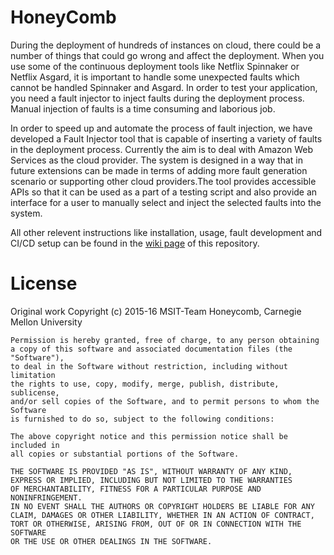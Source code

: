 # HoneyComb

During the deployment of hundreds of instances on cloud, there could be a number of things that could go wrong and affect the deployment. When you use some of the continuous deployment tools like Netflix Spinnaker or Netflix Asgard, it is important to handle some unexpected faults which cannot be handled Spinnaker and Asgard. In order to test your application, you need a fault injector to inject faults during the deployment process. Manual injection of faults is a time consuming and laborious job.

In order to speed up and automate the process of fault injection, we have developed a Fault Injector tool that is capable of inserting a variety of faults in the deployment process. Currently the aim is to deal with Amazon Web Services as the cloud provider. The system is designed in a way that in future extensions can be made in terms of adding more fault generation scenario or supporting other cloud providers.The tool provides accessible APIs so that it can be used as a part of a testing script and also provide an interface for a user to manually select and inject the selected faults into the system.

All other relevent instructions like installation, usage, fault development and CI/CD setup can be found in the [wiki page](https://github.com/s-ashwinkumar/HoneyComb/wiki) of this repository.



# License

Original work Copyright (c) 2015-16 MSIT-Team Honeycomb, Carnegie Mellon University

    Permission is hereby granted, free of charge, to any person obtaining
    a copy of this software and associated documentation files (the "Software"),
    to deal in the Software without restriction, including without limitation
    the rights to use, copy, modify, merge, publish, distribute, sublicense,
    and/or sell copies of the Software, and to permit persons to whom the Software
    is furnished to do so, subject to the following conditions:

    The above copyright notice and this permission notice shall be included in
    all copies or substantial portions of the Software.

    THE SOFTWARE IS PROVIDED "AS IS", WITHOUT WARRANTY OF ANY KIND,
    EXPRESS OR IMPLIED, INCLUDING BUT NOT LIMITED TO THE WARRANTIES
    OF MERCHANTABILITY, FITNESS FOR A PARTICULAR PURPOSE AND NONINFRINGEMENT.
    IN NO EVENT SHALL THE AUTHORS OR COPYRIGHT HOLDERS BE LIABLE FOR ANY
    CLAIM, DAMAGES OR OTHER LIABILITY, WHETHER IN AN ACTION OF CONTRACT,
    TORT OR OTHERWISE, ARISING FROM, OUT OF OR IN CONNECTION WITH THE SOFTWARE
    OR THE USE OR OTHER DEALINGS IN THE SOFTWARE.
